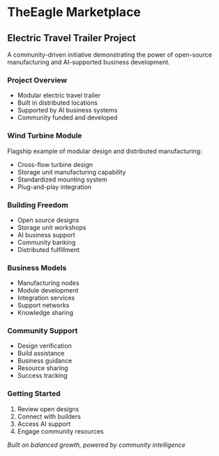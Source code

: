 # TheEagle Marketplace

## Electric Travel Trailer Project
A community-driven initiative demonstrating the power of open-source manufacturing and AI-supported business development.

### Project Overview
- Modular electric travel trailer
- Built in distributed locations
- Supported by AI business systems
- Community funded and developed

### Wind Turbine Module
Flagship example of modular design and distributed manufacturing:
- Cross-flow turbine design
- Storage unit manufacturing capability
- Standardized mounting system
- Plug-and-play integration

### Building Freedom
- Open source designs
- Storage unit workshops
- AI business support
- Community banking
- Distributed fulfillment

### Business Models
- Manufacturing nodes
- Module development
- Integration services
- Support networks
- Knowledge sharing

### Community Support
- Design verification
- Build assistance
- Business guidance
- Resource sharing
- Success tracking

### Getting Started
1. Review open designs
2. Connect with builders
3. Access AI support
4. Engage community resources

*Built on balanced growth, powered by community intelligence*

